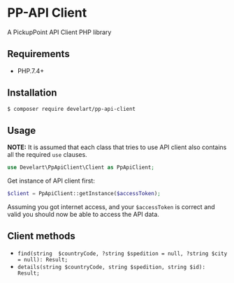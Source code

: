 # PP-API Client

A PickupPoint API Client PHP library

## Requirements

* PHP.7.4+

## Installation

```bash
$ composer require develart/pp-api-client
```

## Usage

**NOTE:** It is assumed that each class that tries to use API client also contains
all the required `use` clauses.

```php
use Develart\PpApiClient\Client as PpApiClient;
```


Get instance of API client first:

```php
$client = PpApiClient::getInstance($accessToken);
```

Assuming you got internet access, and your `$accessToken` is correct and valid you should now be
able to access the API data.

## Client methods

* `find(string  $countryCode, ?string $spedition = null, ?string $city = null): Result;`
* `details(string $countryCode, string $spedition, string $id): Result;`

